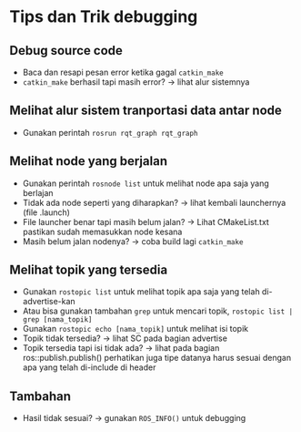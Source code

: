 # Tips dan Trik debugging

## Debug source code

- Baca dan resapi pesan error ketika gagal `catkin_make`
- `catkin_make` berhasil tapi masih error? -> lihat alur sistemnya

## Melihat alur sistem tranportasi data antar node

- Gunakan perintah `rosrun rqt_graph rqt_graph`

## Melihat node yang berjalan

- Gunakan perintah `rosnode list` untuk melihat node apa saja yang berlajan
- Tidak ada node seperti yang diharapkan? -> lihat kembali launchernya (file .launch)
- File launcher benar tapi masih belum jalan? -> Lihat CMakeList.txt pastikan sudah memasukkan node kesana
- Masih belum jalan nodenya? -> coba build lagi `catkin_make`

## Melihat topik yang tersedia

- Gunakan `rostopic list` untuk melihat topik apa saja yang telah di-advertise-kan
- Atau bisa gunakan tambahan `grep` untuk mencari topik, `rostopic list | grep [nama_topik]`
- Gunakan `rostopic echo [nama_topik]` untuk melihat isi topik
- Topik tidak tersedia? -> lihat SC pada bagian advertise
- Topik tersedia tapi isi tidak ada? -> lihat pada bagian ros::publish.publish() perhatikan juga tipe datanya harus sesuai dengan apa yang telah di-include di header

## Tambahan

- Hasil tidak sesuai? -> gunakan `ROS_INFO()` untuk debugging
